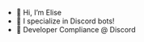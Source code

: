 - 👋 Hi, I’m Elise
- 🤖 I specialize in Discord bots!
- 🤖 Developer Compliance @ Discord

<!---
eliseiscute/eliseiscute is a ✨ special ✨ repository because its `README.md` (this file) appears on your GitHub profile.
You can click the Preview link to take a look at your changes.
--->
